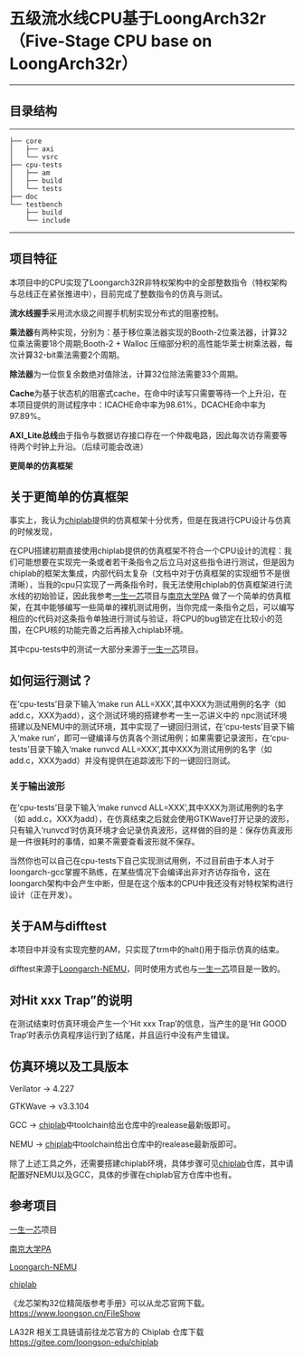 # **五级流水线CPU基于LoongArch32r（Five-Stage CPU base on LoongArch32r）**
---------------------------------------------------------
## 目录结构
---------------
```
├── core
│   ├── axi
│   └── vsrc
├── cpu-tests
│   ├── am
│   ├── build
│   └── tests
├── doc
└── testbench
    ├── build
    └── include
```
-----------------------------------
## 项目特征
本项目中的CPU实现了Loongarch32R非特权架构中的全部整数指令（特权架构与总线正在紧张推进中），目前完成了整数指令的仿真与测试。

**流水线握手**采用流水级之间握手机制实现分布式的阻塞控制。

**乘法器**有两种实现，分别为：基于移位乘法器实现的Booth-2位乘法器，计算32位乘法需要18个周期;Booth-2 + Walloc 压缩部分积的高性能华莱士树乘法器，每次计算32-bit乘法需要2个周期。

**除法器**为一位恢复余数绝对值除法，计算32位除法需要33个周期。

**Cache**为基于状态机的阻塞式cache，在命中时读写只需要等待一个上升沿，在本项目提供的测试程序中：ICACHE命中率为98.61%，DCACHE命中率为97.89%。

**AXI_Lite总线**由于指令与数据访存接口存在一个仲裁电路，因此每次访存需要等待两个时钟上升沿。（后续可能会改进）

**更简单的仿真框架** 

## 关于更简单的仿真框架
事实上，我认为[chiplab](https://gitee.com/loongson-edu/chiplab?_from=gitee_search)提供的仿真框架十分优秀，但是在我进行CPU设计与仿真的时候发现，

在CPU搭建初期直接使用chiplab提供的仿真框架不符合一个CPU设计的流程：我们可能想要在实现完一条或者若干条指令之后立马对这些指令进行测试，但是因为chiplab的框架太集成，内部代码太复杂（文档中对于仿真框架的实现细节不是很清晰），当我的cpu只实现了一两条指令时，我无法使用chiplab的仿真框架进行流水线的初始验证，因此我参考[一生一芯](https://ysyx.oscc.cc)项目与[南京大学PA](https://ysyx.oscc.cc/docs/ics-pa/)
做了一个简单的仿真框架，在其中能够编写一些简单的裸机测试用例，当你完成一条指令之后，可以编写相应的c代码对这条指令单独进行测试与验证，将CPU的bug锁定在比较小的范围，在CPU核的功能完善之后再接入chiplab环境。


其中cpu-tests中的测试一大部分来源于[一生一芯](https://ysyx.oscc.cc)项目。

## 如何运行测试？
在‘cpu-tests’目录下输入‘make run ALL=XXX’,其中XXX为测试用例的名字（如 add.c，XXX为add），这个测试环境的搭建参考一生一芯讲义中的
npc测试环境搭建以及NEMU中的测试环境，其中实现了一键回归测试，在‘cpu-tests’目录下输入‘make run’，即可一键编译与仿真各个测试用例；如果需要记录波形，在‘cpu-tests’目录下输入‘make runvcd ALL=XXX’,其中XXX为测试用例的名字（如 add.c，XXX为add）并没有提供在追踪波形下的一键回归测试。

### 关于输出波形
在‘cpu-tests’目录下输入‘make runvcd ALL=XXX’,其中XXX为测试用例的名字（如 add.c，XXX为add），在仿真结束之后就会使用GTKWave打开记录的波形，只有输入‘runvcd’时仿真环境才会记录仿真波形，这样做的目的是：保存仿真波形是一件很耗时的事情，如果不需要查看波形就不保存。

当然你也可以自己在cpu-tests下自己实现测试用例，不过目前由于本人对于loongarch-gcc掌握不熟练，在某些情况下会编译出非对齐访存指令，这在loongarch架构中会产生中断，但是在这个版本的CPU中我还没有对特权架构进行设计（正在开发）。

## 关于AM与difftest
本项目中并没有实现完整的AM，只实现了trm中的halt()用于指示仿真的结束。

difftest来源于[Loongarch-NEMU](https://gitee.com/wwt_panache/la32r-nemu?_from=gitee_search)，同时使用方式也与[一生一芯](https://ysyx.oscc.cc)项目是一致的。

## 对Hit xxx Trap”的说明

在测试结束时仿真环境会产生一个‘Hit xxx Trap’的信息，当产生的是‘Hit GOOD Trap’时表示仿真程序运行到了结尾，并且运行中没有产生错误。

## 仿真环境以及工具版本
Verilator -> 4.227

GTKWave -> v3.3.104

GCC -> [chiplab](https://gitee.com/loongson-edu/chiplab?_from=gitee_search)中toolchain给出仓库中的realease最新版即可。

NEMU -> [chiplab](https://gitee.com/loongson-edu/chiplab?_from=gitee_search)中toolchain给出仓库中的realease最新版即可。

除了上述工具之外，还需要搭建chiplab环境，具体步骤可见[chiplab](https://gitee.com/loongson-edu/chiplab?_from=gitee_search)仓库，其中请配置好NEMU以及GCC，具体的步骤在chiplab官方仓库中也有。

## 参考项目
[一生一芯](https://ysyx.oscc.cc)项目

[南京大学PA](https://ysyx.oscc.cc/docs/ics-pa/)

[Loongarch-NEMU](https://gitee.com/wwt_panache/la32r-nemu?_from=gitee_search)

[chiplab](https://gitee.com/loongson-edu/chiplab?_from=gitee_search)

《龙芯架构32位精简版参考手册》可以从龙芯官网下载。https://www.loongson.cn/FileShow

LA32R 相关工具链请前往龙芯官方的 Chiplab 仓库下载 https://gitee.com/loongson-edu/chiplab 


